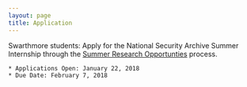 ```yaml
---
layout: page
title: Application
---
```


Swarthmore students: Apply for the National Security Archive Summer Internship through the [Summer Research Opportunties](https://www.swarthmore.edu/summer-research-opportunities) process.

    * Applications Open: January 22, 2018
    * Due Date: February 7, 2018
